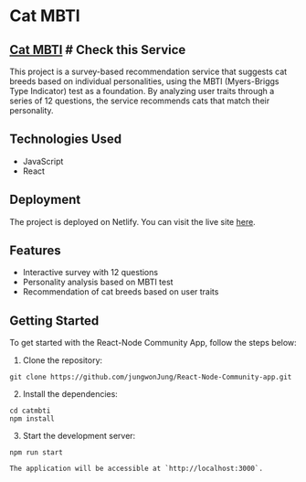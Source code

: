 # Cat MBTI

## [Cat MBTI](https://ubiquitous-gelato-53aba5.netlify.app/) # Check this Service


This project is a survey-based recommendation service that suggests cat breeds based on individual personalities, using the MBTI (Myers-Briggs Type Indicator) test as a foundation. By analyzing user traits through a series of 12 questions, the service recommends cats that match their personality.

## Technologies Used

- JavaScript
- React

## Deployment

The project is deployed on Netlify. You can visit the live site [here](<insert-live-site-url>).

## Features

- Interactive survey with 12 questions
- Personality analysis based on MBTI test
- Recommendation of cat breeds based on user traits

Getting Started
---------------

To get started with the React-Node Community App, follow the steps below:

1.  Clone the repository:

   ```
   git clone https://github.com/jungwonJung/React-Node-Community-app.git
   ```

2.  Install the dependencies:

   ```
   cd catmbti
   npm install
   ```

3.  Start the development server:

   ```
   npm run start
   ```

    The application will be accessible at `http://localhost:3000`.


